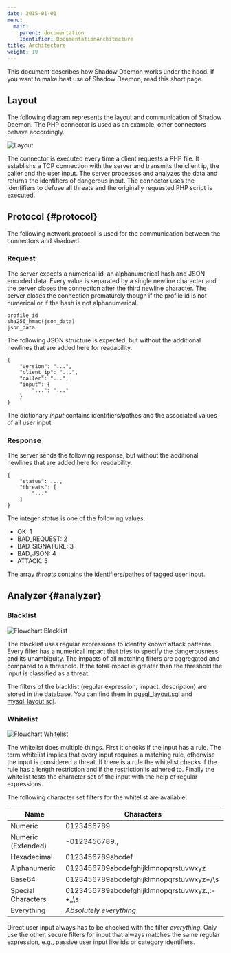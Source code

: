```yaml
---
date: 2015-01-01
menu:
  main:
    parent: documentation
    Identifier: DocumentationArchitecture
title: Architecture
weight: 10
---
```


This document describes how Shadow Daemon works under the hood.
If you want to make best use of Shadow Daemon, read this short page.

## Layout

The following diagram represents the layout and communication of Shadow Daemon.
The PHP connector is used as an example, other connectors behave accordingly.

![Layout](/img/documentation/layout.png)

The connector is executed every time a client requests a PHP file.
It establishs a TCP connection with the server and transmits the client ip, the caller and the user input.
The server processes and analyzes the data and returns the identifiers of dangerous input.
The connector uses the identifiers to defuse all threats and the originally requested PHP script is executed.

## Protocol {#protocol}

The following network protocol is used for the communication between the connectors and shadowd.

### Request

The server expects a numerical id, an alphanumerical hash and JSON encoded data.
Every value is separated by a single newline character and the server closes the connection after the third newline character.
The server closes the connection prematurely though if the profile id is not numerical or if the hash is not alphanumerical.

    profile_id
    sha256_hmac(json_data)
    json_data

The following JSON structure is expected, but without the additional newlines that are added here for readability.

    {
        "version": "...",
        "client_ip": "...",
        "caller": "...",
        "input": {
            "...": "..."
        }
    }

The dictionary *input* contains identifiers/pathes and the associated values of all user input.

### Response

The server sends the following response, but without the additional newlines that are added here for readability.

    {
        "status": ...,
        "threats": [
            "..."
        ]
    }

The integer *status* is one of the following values:

 * OK: 1
 * BAD_REQUEST: 2
 * BAD_SIGNATURE: 3
 * BAD_JSON: 4
 * ATTACK: 5

The array *threats* contains the identifiers/pathes of tagged user input.

## Analyzer {#analyzer}

### Blacklist

![Flowchart Blacklist](/img/documentation/blacklist.png)

The blacklist uses regular expressions to identify known attack patterns.
Every filter has a numerical impact that tries to specify the dangerousness and its unambiguity.
The impacts of all matching filters are aggregated and compared to a threshold.
If the total impact is greater than the threshold the input is classified as a threat.

The filters of the blacklist (regular expression, impact, description) are stored in the database.
You can find them in [pgsql_layout.sql](https://github.com/zecure/shadowd/blob/master/misc/databases/pgsql_layout.sql#L155-L239) and [mysql_layout.sql](https://github.com/zecure/shadowd/blob/master/misc/databases/mysql_layout.sql#L153-L237).

### Whitelist

![Flowchart Whitelist](/img/documentation/whitelist.png)

The whitelist does multiple things.
First it checks if the input has a rule.
The term whitelist implies that every input requires a matching rule, otherwise the input is considered a threat.
If there is a rule the whitelist checks if the rule has a length restriction and if the restriction is adhered to.
Finally the whitelist tests the character set of the input with the help of regular expressions.

The following character set filters for the whitelist are available:

|Name|Characters|
|---|---|
|Numeric|0123456789|
|Numeric (Extended)|-0123456789.,|
|Hexadecimal|0123456789abcdef|
|Alphanumeric|0123456789abcdefghijklmnopqrstuvwxyz|
|Base64|0123456789abcdefghijklmnopqrstuvwxyz+/\s|
|Special Characters|0123456789abcdefghijklmnopqrstuvwxyz.,:-+_\s|
|Everything|*Absolutely everything*|

Direct user input always has to be checked with the filter *everything*.
Only use the other, secure filters for input that always matches the same regular expression, e.g., passive user input like ids or category identifiers.
